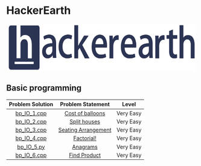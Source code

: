 # HackerEarth 

<p align="center">
  <img width="500" height="125" src=/assets/HackerEarth.png>
</p>


## Basic programming

|                               Problem Solution                                  |                         Problem Statement                                |                   Level                  |
|:-------------------------------------------------------------------------------:|:------------------------------------------------------------------------:|:----------------------------------------:|
|[bp_IO_1.cpp](Basic_Programming/Input_Output/bp_IO_1.cpp)                        |[Cost of balloons](https://rb.gy/cu2fgi)                                  |Very Easy                                 |
|[bp_IO_2.cpp](Basic_Programming/Input_Output/bp_IO_2.cpp)                        |[Split houses ](https://rb.gy/lp4zpv)                                     |Very Easy                                 |
|[bp_IO_3.cpp](Basic_Programming/Input_Output/bp_IO_3.cpp)                        |[Seating Arrangement](https://rb.gy/8bophx)                               |Very Easy                                 |
|[bp_IO_4.cpp](Basic_Programming/Input_Output/bp_IO_4.cpp)                        |[Factorial!](https://rb.gy/229zei)                                        |Very Easy                                 |
|[bp_IO_5.py](Basic_Programming/Input_Output/bp_IO_5.py)                          |[Anagrams](https://rb.gy/0kc71k)                                          |Very Easy                                 |
|[bp_IO_6.cpp](Basic_Programming/Input_Output/bp_IO_6.cpp)                        |[Find Product](https://rb.gy/fln4dk)                                      |Very Easy                                 |   
  